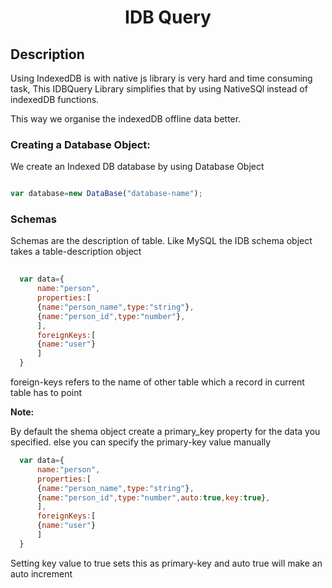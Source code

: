 <center> <h1> IDB Query </h1> </center>

<h2>Description</h2>

<p>Using IndexedDB is with native js library is very hard and time consuming task,
This IDBQuery Library simplifies that by using NativeSQl instead of indexedDB
functions.</p>

<p> This way we organise the indexedDB offline data better.</p>

<h3>Creating a Database Object:</h3>
<p> We create an Indexed DB database by using Database Object</p>

```javascript

var database=new DataBase("database-name");

```

<h3> Schemas </h3>

<p> Schemas are the description of table. Like MySQL the IDB schema object takes a table-description
object</p>


```javascript
  
  var data={
      name:"person",
      properties:[
      {name:"person_name",type:"string"},
      {name:"person_id",type:"number"},
      ],
      foreignKeys:[
      {name:"user"}
      ]
  }

```

<p> foreign-keys refers to the name of other table which a record in current table has to point </p>

<b>Note:</b>
<p>By default the shema object create a primary_key property for the data you specified. else you can specify the 
primary-key value manually </p>

```javascript
  var data={
      name:"person",
      properties:[
      {name:"person_name",type:"string"},
      {name:"person_id",type:"number",auto:true,key:true},
      ],
      foreignKeys:[
      {name:"user"}
      ]
  }
```
<p> Setting key value to true sets this as primary-key and auto true will make an auto increment </p>



